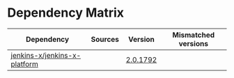 # Dependency Matrix

Dependency | Sources | Version | Mismatched versions
---------- | ------- | ------- | -------------------
[jenkins-x/jenkins-x-platform](https://github.com/jenkins-x/jenkins-x-platform) |  | [2.0.1792](https://github.com/jenkins-x/jenkins-x-platform/releases/tag/v2.0.1792) | 
